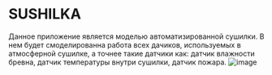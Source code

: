 # SUSHILKA
Данное приложение является моделью автоматизированной сушилки.
В нем будет смоделированна работа всех дачиков, используемых в атмосферной сушилке, а точнее такие датчики как: датчик влажности бревна, датчик температуры внутри сушилки, датчик пожара.
![image](https://github.com/iores201/SUSHILKA/assets/157721009/8bf45833-6a65-400f-a7c6-f0c33288504b)
